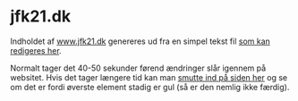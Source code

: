 # jfk21.dk

Indholdet af www.jfk21.dk genereres ud fra en simpel tekst fil [som kan redigeres her](https://github.com/jfknow/jfk21.dk/edit/master/content/indhold.md).

Normalt tager det 40-50 sekunder førend ændringer slår igennem på websitet. Hvis det tager længere tid kan man [smutte ind på siden her](https://travis-ci.org/jfknow/jfk21.dk/builds) og se om det er fordi øverste element stadig er gul (så er den nemlig ikke færdig).

